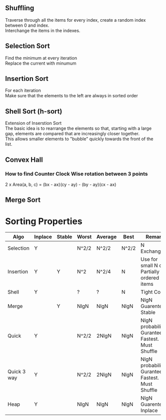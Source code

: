 ## Shuffling
Traverse through all the items
for every index, create a random index between 0 and index. <br>
Interchange the items in the indexes.

## Selection Sort
Find the minimum at every iteration <br>
Replace the current with minumum

## Insertion Sort
For each iteration <br>
Make sure that the elements to the left are always in sorted order
 
 ## Shell Sort (h-sort)
 Extension of Inserstion Sort <br>
 The basic idea is to rearrange the elements so that, starting with a large gap, elements are compared that are increasingly closer together. <br>
 This allows smaller elements to "bubble" quickly towards the front of the list.
 

 ## Convex Hall
 ### How to find Counter Clock Wise rotation between 3 points
 2 x Area(a, b, c) = (bx - ax)(cy - ay) - (by - ay)(cx - ax)

 ## Merge Sort
 

# Sorting Properties
| Algo | Inplace | Stable | Worst | Average | Best | Remark|
|--|--|--|--|-- |--|--|
| Selection | Y| |N^2/2| N^2/2 | N^2/2 | N Exchanges|
| Insertion | Y | Y  | N^2| N^2/4 | N | Use for small N or Partially ordered items|
| Shell | Y | | ? | ? | N | Tight Code |
| Merge | | Y | NlgN | NlgN | NlgN | NlgN Guarenteed, Stable|
| Quick | Y | | N^2/2 | 2NlgN | NlgN | NlgN probabilistic Gurantee. Fastest. Must Shuffle |
| Quick 3 way | Y | | N^2/2 | 2NlgN | NlgN | NlgN probabilistic Gurantee. Fastest. Must Shuffle |
| Heap | Y | | NlgN | NlgN | NlgN | NlgN Guarented, Inplace|

